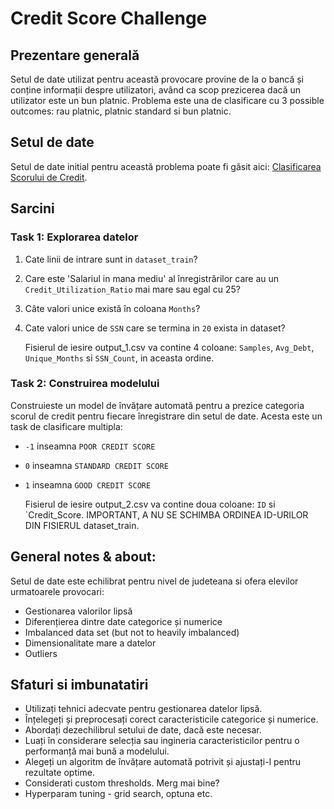 # Credit Score Challenge

## Prezentare generală

Setul de date utilizat pentru această provocare provine de la o bancă și conține informații despre utilizatori, având ca scop prezicerea dacă un utilizator este un bun platnic. Problema este una de clasificare cu 3 possible outcomes: rau platnic, platnic standard si bun platnic.

## Setul de date

Setul de date initial pentru această problema poate fi găsit aici: [Clasificarea Scorului de Credit](https://www.kaggle.com/datasets/parisrohan/credit-score-classification/data).

## Sarcini

### Task 1: Explorarea datelor

1. Cate linii de intrare sunt in `dataset_train`?
2. Care este 'Salariul in mana mediu' al înregistrărilor care au un `Credit_Utilization_Ratio` mai mare sau egal cu 25?
3. Câte valori unice există în coloana `Months`?
4. Cate valori unice de `SSN` care se termina in `20` exista in dataset?

   Fisierul de iesire output_1.csv va contine 4 coloane: `Samples`, `Avg_Debt`, `Unique_Months` si `SSN_Count`, in aceasta ordine.

### Task 2: Construirea modelului

Construieste un model de învățare automată pentru a prezice categoria scorul de credit pentru fiecare înregistrare din setul de date. Acesta este un task de clasificare multipla:
- `-1` inseamna `POOR CREDIT SCORE`
- `0` inseamna `STANDARD CREDIT SCORE`
- `1` inseamna `GOOD CREDIT SCORE`

  Fisierul de iesire output_2.csv va contine doua coloane: `ID` si `Credit_Score. IMPORTANT, A NU SE SCHIMBA ORDINEA ID-URILOR DIN FISIERUL dataset_train.

## General notes & about:
Setul de date este echilibrat pentru nivel de judeteana si ofera elevilor urmatoarele provocari:

- Gestionarea valorilor lipsă
- Diferențierea dintre date categorice și numerice
- Imbalanced data set (but not to heavily imbalanced) 
- Dimensionalitate mare a datelor
- Outliers

## Sfaturi si imbunatatiri
- Utilizați tehnici adecvate pentru gestionarea datelor lipsă.
- Înțelegeți și preprocesați corect caracteristicile categorice și numerice.
- Abordați dezechilibrul setului de date, dacă este necesar.
- Luați în considerare selecția sau ingineria caracteristicilor pentru o performanță mai bună a modelului.
- Alegeți un algoritm de învățare automată potrivit și ajustați-l pentru rezultate optime.
- Considerati custom thresholds. Merg mai bine?
- Hyperparam tuning - grid search, optuna etc.

